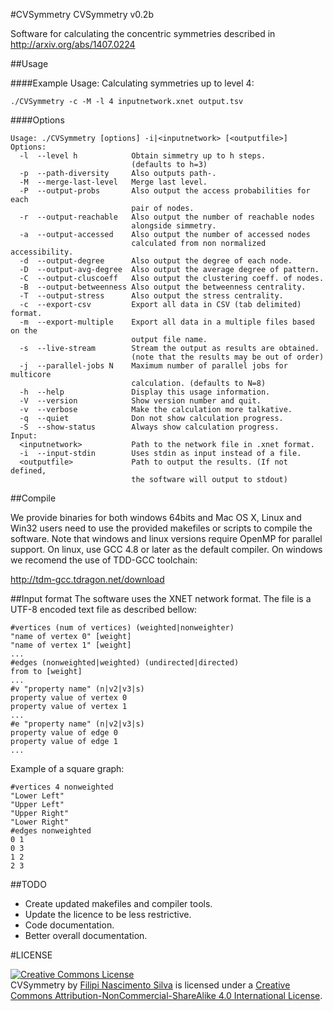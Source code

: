 #CVSymmetry
CVSymmetry v0.2b


Software for calculating the concentric symmetries described in http://arxiv.org/abs/1407.0224

##Usage

####Example Usage:
Calculating symmetries up to level 4:

```
./CVSymmetry -c -M -l 4 inputnetwork.xnet output.tsv
```

####Options

```
Usage: ./CVSymmetry [options] -i|<inputnetwork> [<outputfile>]
Options:
  -l  --level h            Obtain simmetry up to h steps.
                           (defaults to h=3)
  -p  --path-diversity     Also outputs path-.
  -M  --merge-last-level   Merge last level.
  -P  --output-probs       Also output the access probabilities for each
                           pair of nodes.
  -r  --output-reachable   Also output the number of reachable nodes
                           alongside simmetry.
  -a  --output-accessed    Also output the number of accessed nodes
                           calculated from non normalized accessibility.
  -d  --output-degree      Also output the degree of each node.
  -D  --output-avg-degree  Also output the average degree of pattern.
  -C  --output-cluscoeff   Also output the clustering coeff. of nodes.
  -B  --output-betweenness Also output the betweenness centrality.
  -T  --output-stress      Also output the stress centrality.
  -c  --export-csv         Export all data in CSV (tab delimited) format.
  -m  --export-multiple    Export all data in a multiple files based on the
                           output file name.
  -s  --live-stream        Stream the output as results are obtained.
                           (note that the results may be out of order)
  -j  --parallel-jobs N    Maximum number of parallel jobs for multicore
                           calculation. (defaults to N=8)
  -h  --help               Display this usage information.
  -V  --version            Show version number and quit.
  -v  --verbose            Make the calculation more talkative.
  -q  --quiet              Don not show calculation progress.
  -S  --show-status        Always show calculation progress.
Input:
  <inputnetwork>           Path to the network file in .xnet format.
  -i  --input-stdin        Uses stdin as input instead of a file.
  <outputfile>             Path to output the results. (If not defined, 
                           the software will output to stdout)
```

##Compile

We provide binaries for both windows 64bits and Mac OS X, Linux and Win32 users need to use the provided makefiles or scripts to compile the software. Note that windows and linux versions require OpenMP for parallel support. On linux, use GCC 4.8 or later as the default compiler. On windows we recomend the use of TDD-GCC toolchain:

http://tdm-gcc.tdragon.net/download


##Input format
The software uses the XNET network format. The file is a UTF-8 encoded text file as described bellow:

```
#vertices (num of vertices) (weighted|nonweighter)
"name of vertex 0" [weight]
"name of vertex 1" [weight]
...
#edges (nonweighted|weighted) (undirected|directed)
from to [weight]
...
#v "property name" (n|v2|v3|s)
property value of vertex 0
property value of vertex 1
...
#e "property name" (n|v2|v3|s)
property value of edge 0
property value of edge 1
...
```

Example of a square graph:

```
#vertices 4 nonweighted
"Lower Left"
"Upper Left"
"Upper Right"
"Lower Right"
#edges nonweighted
0 1
0 3
1 2
2 3

```

##TODO
 - Create updated makefiles and compiler tools.
 - Update the licence to be less restrictive.
 - Code documentation.
 - Better overall documentation.

#LICENSE

<a rel="license" href="http://creativecommons.org/licenses/by-nc-sa/4.0/"><img alt="Creative Commons License" style="border-width:0" src="https://i.creativecommons.org/l/by-nc-sa/4.0/88x31.png" /></a><br /><span xmlns:dct="http://purl.org/dc/terms/" property="dct:title">CVSymmetry</span> by <a xmlns:cc="http://creativecommons.org/ns#" href="https://github.com/filipinascimento/CVSymmetry" property="cc:attributionName" rel="cc:attributionURL">Filipi Nascimento Silva</a> is licensed under a <a rel="license" href="http://creativecommons.org/licenses/by-nc-sa/4.0/">Creative Commons Attribution-NonCommercial-ShareAlike 4.0 International License</a>.
